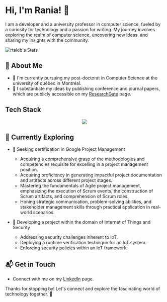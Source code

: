 # Hi, I'm Rania! 👋

I am a developer and a university professor in computer science, fueled by a curiosity for technology and a passion for writing. My journey involves exploring the realm of computer science, uncovering new ideas, and sharing my insights with the community.

![rtaleb's Stats](https://github-readme-stats.vercel.app/api?username=rtaleb&theme=vue-dark&show_icons=true&hide_border=true&count_private=true)

## 🚀 About Me

- 🔭 I'm currently pursuing my post-doctorat in Computer Science at the university of québec in Montréal.
- 📝 I substantiate my ideas by publishing conference and journal papers, which are publicly accessible on my [ResearchGate](https://www.researchgate.net/profile/Rania_Taleb) page.
  
## Tech Stack
<p align="center">
  <a href="https://skillicons.dev">
    <img src="https://skillicons.dev/icons?i=js,html,css,java,mysql,php,py,windows,latex,linkedin,androidstudio,discord,eclipse,git,github,gmail" />
  </a>
</p>

## 🌱 Currently Exploring

- 🚀 Seeking certification in Google Project Management 
  - Acquiring a comprehensive grasp of the methodologies and competencies requisite for excelling in a project management position.
  - Acquiring proficiency in generating impactful project documentation and artifacts across different project stages.
  - Mastering the fundamentals of Agile project management, emphasizing the execution of Scrum events, the construction of Scrum artifacts, and comprehension of Scrum roles.
  - Honing strategic communication, problem-solving abilities, and stakeholder management skills through practical application in real-world scenarios.
    
- 🚀 Developing a project within the domain of Internet of Things and Security
  - Addressing security challenges inherent to IoT.
  - Deploying a runtime verification technique for an IoT system.
  - Enforcing security policies within an IoT framework.
  
## 📬 Get in Touch

- Connect with me on my [LinkedIn](https://www.linkedin.com/in/raniataleb/) page.


Thanks for stopping by! Let's connect and explore the fascinating world of technology together. 🚀



